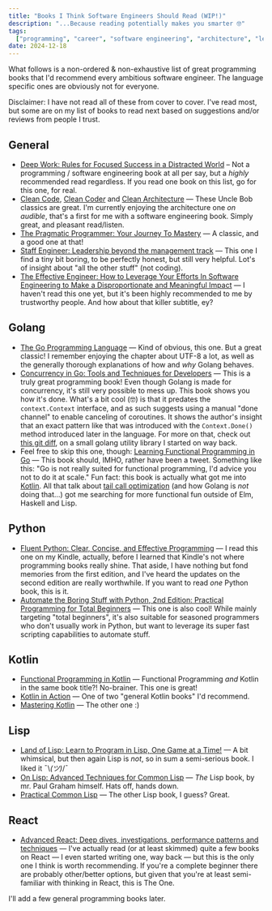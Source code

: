 ```yaml
---
title: "Books I Think Software Engineers Should Read (WIP!)"
description: "...Because reading potentially makes you smarter 🤓"
tags:
  ["programming", "career", "software engineering", "architecture", "learning"]
date: 2024-12-18
---
```


What follows is a non-ordered & non-exhaustive list of great programming books that I'd recommend every ambitious software engineer. The language specific ones are obviously not for everyone.

Disclaimer: I have not read all of these from cover to cover. I've read most, but some are on my list of books to read next based on suggestions and/or reviews from people I trust.

## General

- [Deep Work: Rules for Focused Success in a Distracted World](https://amzn.to/4gAOaHa) – Not a programming / software engineering book at all per say, but a _highly_ recommended read regardless. If you read one book on this list, go for this one, for real.
- [Clean Code](https://amzn.to/3VIleoE), [Clean Code*r*](https://amzn.to/3ZZu3Ny) and [Clean Architecture](https://amzn.to/4iAc8o1) — These Uncle Bob classics are great. I'm currently enjoying the architecture one _on audible_, that's a first for me with a software engineering book. Simply great, and pleasant read/listen.
- [The Pragmatic Programmer: Your Journey To Mastery](https://amzn.to/4gjf4Ud) — A classic, and a good one at that!
- [Staff Engineer: Leadership beyond the management track](https://amzn.to/41GYOrQ) — This one I find a tiny bit boring, to be perfectly honest, but still very helpful. Lot's of insight about "all the other stuff" (not coding).
- [The Effective Engineer: How to Leverage Your Efforts In Software Engineering to Make a Disproportionate and Meaningful Impact](https://amzn.to/4gjc9ex) — I haven't read this one yet, but it's been highly recommended to me by trustworthy people. And how about that killer subtitle, ey?

## Golang

- [The Go Programming Language](https://amzn.to/4fruZyJ) —
  Kind of obvious, this one. But a great classic! I remember enjoying the chapter about UTF-8 a lot, as well as the generally thorough explanations of how and _why_ Golang behaves.
- [Concurrency in Go: Tools and Techniques for Developers](https://amzn.to/3Bpf4TL) — This is a truly great programming book! Even though Golang is made for concurrency, it's still very possible to mess up. This book shows you how it's done. What's a bit cool (🤓) is that it predates the `context.Context` interface, and as such suggests using a manual "done channel" to enable canceling of coroutines. It shows the author's insight that an exact pattern like that was introduced with the `Context.Done()` method introduced later in the language. For more on that, check out [this git diff](https://github.com/cekrem/goutils/commit/0a511038efd9186cf204d503f7ff37c83b5c5838), on a small golang utility library I started on way back.
- Feel free to skip this one, though: [Learning Functional Programming in Go](https://amzn.to/3P1uq3R) — This book should, IMHO, rather have been a tweet. Something like this: "Go is not really suited for functional programming, I'd advice you not to do it at scale." Fun fact: this book is actually what got me into [Kotlin](#Kotlin). All that talk about [tail call optimization](https://stackoverflow.com/questions/310974/what-is-tail-call-optimization) (and how Golang is _not_ doing that...) got me searching for more functional fun outside of Elm, Haskell and Lisp.

## Python

- [Fluent Python: Clear, Concise, and Effective Programming](https://amzn.to/3Dyiyni) — I read this one on my Kindle, actually, before I learned that Kindle's not where programming books really shine. That aside, I have nothing but fond memories from the first edition, and I've heard the updates on the second edition are really worthwhile. If you want to read _one_ Python book, this is it.
- [Automate the Boring Stuff with Python, 2nd Edition: Practical Programming for Total Beginners](https://amzn.to/4gx5tt2) — This one is also cool! While mainly targeting "total beginners", it's also suitable for seasoned programmers who don't usually work in Python, but want to leverage its super fast scripting capabilities to automate stuff.

## Kotlin

- [Functional Programming in Kotlin](https://amzn.to/4gjT1wU) — Functional Programming _and_ Kotlin in the same book title?! No-brainer. This one is great!
- [Kotlin in Action](https://amzn.to/402VYev) — One of two "general Kotlin books" I'd recommend.
- [Mastering Kotlin](https://amzn.to/3ZYEdxN) — The other one :)

## Lisp

- [Land of Lisp: Learn to Program in Lisp, One Game at a Time!](https://amzn.to/4izuO7c) — A bit whimsical, but then again Lisp is _not_, so in sum a semi-serious book. I liked it ¯\\_(ツ)_/¯
- [On Lisp: Advanced Techniques for Common Lisp](https://amzn.to/4gf8sq2) — _The_ Lisp book, by mr. Paul Graham himself. Hats off, hands down.
- [Practical Common Lisp](https://amzn.to/3ZVWUSW) — The other Lisp book, I guess? Great.

## React

- [Advanced React: Deep dives, investigations, performance patterns and techniques](https://amzn.to/4iFXVWq) — I've actually read (or at least skimmed) quite a few books on React — I even started writing one, way back — but this is the only one I think is worth recommending. If you're a complete beginner there are probably other/better options, but given that you're at least semi-familiar with thinking in React, this is The One.

I'll add a few general programming books later.
